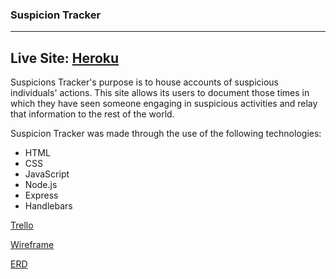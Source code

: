 ### Suspicion Tracker
---
Live Site: [Heroku](https://evening-mesa-87101.herokuapp.com/)
---
Suspicions Tracker's purpose is to house accounts of suspicious individuals' actions.  This site allows its users to document those times in which they have seen someone engaging in suspicious activities and relay that information to the rest of the world.

Suspicion Tracker was made through the use of the following technologies:
 
  - HTML 
  - CSS
  - JavaScript
  - Node.js
  - Express 
  - Handlebars

[Trello](https://trello.com/b/qqr0pX8r/suspicion-tracker)

[Wireframe](https://i.imgur.com/6IWE3Ks.png)

[ERD](https://i.imgur.com/5olfXeA.png)
